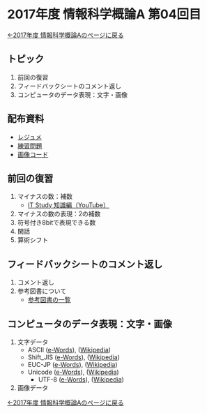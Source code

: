 #  2017年度 情報科学概論A 第04回目

[←2017年度 情報科学概論Aのページに戻る](../2017iisA.md)

## トピック

1. 前回の復習
2. フィードバックシートのコメント返し
3. コンピュータのデータ表現：文字・画像

## 配布資料

- [レジュメ](04/04resume.pdf)
- [練習問題](04/04practice.pdf)
- [画像コード](04/04pictureCode.pdf)

## 前回の復習

1. マイナスの数：補数
	- [IT Study 知識編（YouTube）](https://www.youtube.com/playlist?list=PL1GVm-urjGJ7KN2m1rHLQN1jRNK5l0Qbh)
2. マイナスの数の表現：2の補数
3. 符号付き8bitで表現できる数
4. 閑話
5. 算術シフト

## フィードバックシートのコメント返し

1. コメント返し
2. 参考図書について
	- [参考図書の一覧](references.md)

## コンピュータのデータ表現：文字・画像

1. 文字データ
	- ASCII	([e-Words](http://e-words.jp/w/ASCII.html)), ([Wikipedia](https://ja.wikipedia.org/wiki/ASCII))
	- Shift_JIS	([e-Words](http://e-words.jp/w/Shift_JIS%E3%82%B3%E3%83%BC%E3%83%89.html)), ([Wikipedia](https://ja.wikipedia.org/wiki/Shift_JIS))
	- EUC-JP ([e-Words](http://e-words.jp/w/EUC-2.html)), ([Wikipedia](https://ja.wikipedia.org/wiki/EUC-JP))
	- Unicode ([e-Words](http://e-words.jp/w/Unicode.html)), ([Wikipedia](https://ja.wikipedia.org/wiki/Unicode))
		- UTF-8 ([e-Words](http://e-words.jp/w/UTF-8.html)), ([Wikipedia](https://ja.wikipedia.org/wiki/UTF-8))
2. 画像データ

[←2017年度 情報科学概論Aのページに戻る](../2017iisA.md)